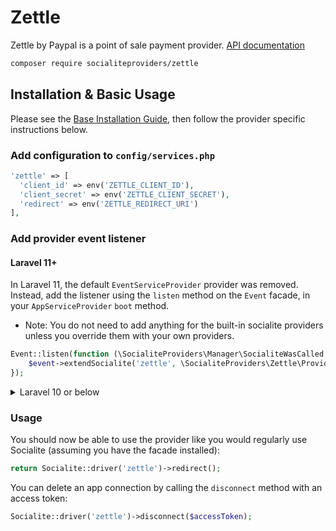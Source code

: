 # Zettle

Zettle by Paypal is a point of sale payment provider. [API documentation](https://developer.zettle.com/docs/api)

```bash
composer require socialiteproviders/zettle
```

## Installation & Basic Usage

Please see the [Base Installation Guide](https://socialiteproviders.com/usage/), then follow the provider specific instructions below.

### Add configuration to `config/services.php`

```php
'zettle' => [
  'client_id' => env('ZETTLE_CLIENT_ID'),
  'client_secret' => env('ZETTLE_CLIENT_SECRET'),
  'redirect' => env('ZETTLE_REDIRECT_URI')
],
```

### Add provider event listener

#### Laravel 11+

In Laravel 11, the default `EventServiceProvider` provider was removed. Instead, add the listener using the `listen` method on the `Event` facade, in your `AppServiceProvider` `boot` method.

* Note: You do not need to add anything for the built-in socialite providers unless you override them with your own providers.

```php
Event::listen(function (\SocialiteProviders\Manager\SocialiteWasCalled $event) {
    $event->extendSocialite('zettle', \SocialiteProviders\Zettle\Provider::class);
});
```
<details>
<summary>
Laravel 10 or below
</summary>
Configure the package's listener to listen for `SocialiteWasCalled` events.

Add the event to your `listen[]` array in `app/Providers/EventServiceProvider`. See the [Base Installation Guide](https://socialiteproviders.com/usage/) for detailed instructions.

```php
protected $listen = [
    \SocialiteProviders\Manager\SocialiteWasCalled::class => [
        // ... other providers
        \SocialiteProviders\Zettle\ZettleExtendSocialite::class.'@handle',
    ],
];
```
</details>

### Usage

You should now be able to use the provider like you would regularly use Socialite (assuming you have the facade installed):

```php
return Socialite::driver('zettle')->redirect();
```

You can delete an app connection by calling the `disconnect` method with an access token:

```php
Socialite::driver('zettle')->disconnect($accessToken);
```
